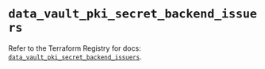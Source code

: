 # `data_vault_pki_secret_backend_issuers`

Refer to the Terraform Registry for docs: [`data_vault_pki_secret_backend_issuers`](https://registry.terraform.io/providers/hashicorp/vault/4.1.0/docs/data-sources/pki_secret_backend_issuers).

